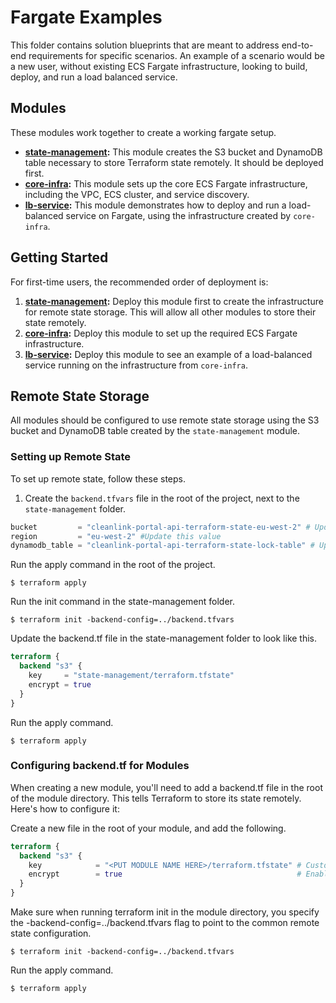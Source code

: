 # Fargate Examples

This folder contains solution blueprints that are meant to address end-to-end requirements for specific scenarios. An example of a scenario would be a new user, without existing ECS Fargate infrastructure, looking to build, deploy, and run a load balanced service.

## Modules

These modules work together to create a working fargate setup.

- **[state-management](./state-management/README.md):** This module creates the S3 bucket and DynamoDB table necessary to store Terraform state remotely. It should be deployed first.
- **[core-infra](./core-infra/README.md):** This module sets up the core ECS Fargate infrastructure, including the VPC, ECS cluster, and service discovery.
- **[lb-service](./lb-service/README.md):** This module demonstrates how to deploy and run a load-balanced service on Fargate, using the infrastructure created by `core-infra`.

## Getting Started

For first-time users, the recommended order of deployment is:

1.  **[state-management](./state-management/README.md):** Deploy this module first to create the infrastructure for remote state storage. This will allow all other modules to store their state remotely.
2.  **[core-infra](./core-infra/README.md):** Deploy this module to set up the required ECS Fargate infrastructure.
3.  **[lb-service](./lb-service/README.md):** Deploy this module to see an example of a load-balanced service running on the infrastructure from `core-infra`.

## Remote State Storage

All modules should be configured to use remote state storage using the S3 bucket and DynamoDB table created by the `state-management` module.

### Setting up Remote State

To set up remote state, follow these steps.

1. Create the `backend.tfvars` file in the root of the project, next to the `state-management` folder.

```terraform
bucket         = "cleanlink-portal-api-terraform-state-eu-west-2" # Update this value
region         = "eu-west-2" #Update this value
dynamodb_table = "cleanlink-portal-api-terraform-state-lock-table" # Update this value
```

Run the apply command in the root of the project.

```
$ terraform apply
```

Run the init command in the state-management folder.

```
$ terraform init -backend-config=../backend.tfvars
```

Update the backend.tf file in the state-management folder to look like this.

```terraform
terraform {
  backend "s3" {
    key     = "state-management/terraform.tfstate"
    encrypt = true
  }
}
```

Run the apply command.

```
$ terraform apply
```

### Configuring backend.tf for Modules

When creating a new module, you'll need to add a backend.tf file in the root of the module directory. This tells Terraform to store its state remotely. Here's how to configure it:

Create a new file in the root of your module, and add the following.

```terraform
terraform {
  backend "s3" {
    key            = "<PUT MODULE NAME HERE>/terraform.tfstate" # Customize the key (path/filename)
    encrypt        = true                                       # Enable server-side encryption
  }
}
```

Make sure when running terraform init in the module directory, you specify the -backend-config=../backend.tfvars flag to point to the common remote state configuration.

```
$ terraform init -backend-config=../backend.tfvars
```

Run the apply command.

```
$ terraform apply
```
